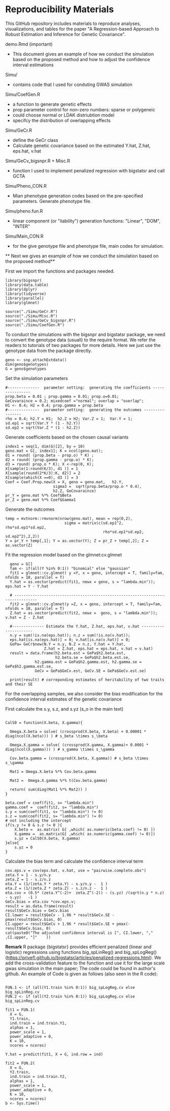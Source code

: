 Reproducibility Materials
================

This GitHub repository includes materials to reproduce analyses, visualizations, and
tables for the paper "A Regression-based Approach to Robust Estimation and
Inference for Genetic Covariance".

demo.Rmd (important)
  - This document gives an example of how we conduct the simulation based on the proposed method and how to adjust the confidence interval estimations

Simu/
  - contains code that I used for conduting GWAS simulation
  
  Simu/CoefGen.R
  - a function to generate genetic effects
  - prop parameter control for non-zero numbers: sparse or polygeneic
  - could choose normal or LDAK distriubtion model
  - specifcy the distribution of overlapping effects   

  Simu/GeCr.R
  - define the GeCr class
  - Calculate genetic covariance based on the estimated Y.hat, Z.hat, eps.hat, v.hat 
  
  Simu/GeCv_bigsnpr.R + Misc.R
  - function I used to implement penalized regression with bigstatsr and call GCTA

  Simu/Pheno_CON.R
  -  Mian phenotype generation codes based on the pre-specified parameters. Generate phenotype file. 

  Simu/pheno.fun.R
  -  linear component (or "liability") generation functions: "Linear", "DOM", "INTER"
  
  Simu/Main_CON.R
  - for the give genotype file and phenotype file, main codes for simulation.


** Next we gives an example of how we conduct the simulation based on the proposed method** 

 First we import the functions and packages needed.

```{r, warning= F, message= FALSE}
library(bigsnpr)
library(data.table)
library(dplyr)
library(tidyverse)
library(parallel)
library(glmnet)

source("./Simu/GeCr.R")
source("./Simu/Misc.R")
source("./Simu/GeCv_bigsnpr.R")
source("./Simu/CoefGen.R")

```

To conduct the simulations with the bigsnpr and bigstatsr package, we need to convert the genotype data (usuall) to the require format. We refer the readers to tutorials of two packages for more details. Here we just use the genotype data from the package directly.


```{r}
geno <- snp_attachExtdata()
dim(geno$genotypes)
G = geno$genotypes
```


Set the simulation parameters

```{r}
#--------------  parameter setting:  generating the coefficients ----------------
prop.beta = 0.01 ; prop.gamma = 0.01; prop.o=0.01;
GeCovaraince = 0.2; mixedcoef ="normal"; overlap = "overlap";
H1 <- 0.4; H2 = 0.4; prop.gamma = prop.beta
#--------------  parameter setting:  generating the outcomes ----------------
rho = 0.4; h2.Y = H1;  h2.Z = H2; Var.Z = 1;  Var.Y = 1;
sd.ep1 = sqrt(Var.Y * (1 - h2.Y))
sd.ep2 = sqrt(Var.Z * (1 - h2.Z))
```


Generate coefficients based on the chosen causal variants

```{r}
index1 = seq(1, dim(G)[2], by = 10)
geno.mat = G[, index1]; K = ncol(geno.mat);
d1 = round( (prop.beta - prop.o) * K) ;
d2 = round( (prop.gamma - prop.o) * K);
d3 = round( prop.o * K); X <-rep(0, K);
X[sample(1:round(K/3), d1 )] = 1
X[sample(round(2*K/3):K, d2)] = 2
X[sample(which(X ==0), d3 )] = 3
Coef = Coef.Prop.new(X = X, geno = geno.mat,   h2.Y,
                     sigma3 =  sqrt(prop.beta/prop.o * 0.4),
                     h2.Z, GeCovaraince)
pr_Y = geno.mat %*% Coef$Beta
pr_Z = geno.mat %*% Coef$Gamma1

```


Generate the outcomes

```{r}
temp = mvtnorm::rmvnorm(nrow(geno.mat), mean = rep(0,2),
                          sigma = matrix(c(sd.ep1^2, rho*sd.ep1*sd.ep2, 
                                           rho*sd.ep1*sd.ep2, sd.ep2^2),2,2))
Y = pr_Y + temp[,1]; Y = as.vector(Y); Z = pr_Z + temp[,2]; Z = as.vector(Z)

```

Fit the regression model based on the glmnet:cv.glmnet

```{r}
  geno = G[]
  fam <- if(all(Y %in% 0:1)) "binomial" else "gaussian"
  fit1 = glmnet::cv.glmnet( y =Y, x = geno, intercept = T, family=fam, nfolds = 10, parallel = T)
  Y.hat = as.vector(predict(fit1, newx = geno, s = "lambda.min")); eps.hat = Y - Y.hat
  
  # --------------------------------------------------------------------------------
  fit2 = glmnet::cv.glmnet(y =Z, x = geno, intercept = T, family=fam, nfolds = 10, parallel = T)
  Z.hat = as.vector(predict(fit2, newx =  geno, s = "lambda.min"));  v.hat = Z - Z.hat
  
  #-------------- Estimate the Y.hat, Z.hat, eps.hat, v.hat ----------------------
  n.y = sum(!is.na(eps.hat)); n.z = sum(!is.na(v.hat));
  eps.hat[is.na(eps.hat)] = 0; v.hat[is.na(v.hat)] = 0;
  GePa= GeCr$new(N.Y = n.y, N.Z = n.z, Y.hat = Y.hat, 
                 Z.hat = Z.hat, eps.hat = eps.hat, v.hat = v.hat)
  result = data.frame(h2.beta.est = GePa$h2.beta.est, 
                      h2.beta.se = GePa$h2.beta.est.se, 
             h2.gamma.est = GePa$h2.gamma.est, h2.gamma.se = GePa$h2.gamma.est.se,
             GeCv = GePa$GeCv.est, GeCv.SE = GePa$GeCv.est.se)
  
  print(result) # correponding estimates of heritability of two traits and their SE

```

For the overlapping samples, we also consider the bias modification for the confidence interval estimates of the genetic covariance

First calculate the s.y, s.z, and s.yz (s_o in the main text)
```{r}

CalS0 = function(X.beta, X.gamma){
  
  Omega.X.beta = solve( (crossprod(X.beta, X.beta) + 0.00001 * diag(ncol(X.beta))) ) # s_beta \times s_\beta
  
  Omega.X.gamma = solve( (crossprod(X.gamma, X.gamma)+ 0.0001 * diag(ncol(X.gamma))) ) # s_gamma \times s_\gamma
  
  Cov.beta.gamma = (crossprod(X.beta, X.gamma)) # s_beta \times s_\gamma
  
  Mat1 = Omega.X.beta %*% Cov.beta.gamma 
  
  Mat2 =  Omega.X.gamma %*% t(Cov.beta.gamma)
  
  return( sum(diag(Mat1 %*% Mat2)) )
}

beta.coef = coef(fit1, s= "lambda.min")
gamma.coef =  coef(fit2, s= "lambda.min")
s.y = sum(coef(fit1, s= "lambda.min") != 0)
s.z = sum(coef(fit2, s= "lambda.min") != 0)
# not including the intercept
if(s.y != 0 & s.z != 0 ){
    X.beta =  as.matrix( G[ ,which( as.numeric(beta.coef) != 0) ])
    X.gamma =  as.matrix(G[ ,which( as.numeric(gamma.coef) != 0)])
    s.yz = CalS0(X.beta, X.gamma)
}else{
    s.yz = 0
}
```

Calculate the bias term and calculate the confidence interval term 

```{r}
cov.eps.v = cov(eps.hat, v.hat, use = "pairwise.complete.obs")
zeta.Y = 1 - s.y/n.y
zeta.Z = 1 - s.z/n.z
eta.Y = (1/(zeta.Y * zeta.Y) - s.y/n.y -  1 )
eta.Z = (1/(zeta.Z * zeta.Z) - s.z/n.z -  1 )
eta.cov = (0.5* (zeta.Y^(-2)+  zeta.Z^(-2)) - (s.yz) /(sqrt(n.y * n.z) - s.yz)   -1 )
GeCv.bias = eta.cov *cov.eps.v;
result = as.data.frame(result)
result$GeCv.bias = GeCv.bias
CI.lower = result$GeCv - 1.96 * result$GeCv.SE - pmax(result$GeCv.bias, 0)
CI.upper = result$GeCv + 1.96 * result$GeCv.SE + pmax(-result$GeCv.bias, 0)
cat(paste0("The adjusted confidence interval is [", CI.lower, "," ,CI.upper, "]"    ))
```

**Remark**  R package {bigstatsr} provides efficient penalized (linear and logistic) regressions using functions big_spLinReg() and big_spLogReg()  (https://privefl.github.io/bigstatsr/articles/penalized-regressions.html). We add the cross-validation feature to the function and use it for the large scale gwas simulation in the main paper; The code could be found in author's github. An  example of Code is given as follows (also seen in the R code):

```{r eval = F}

FUN.1 <- if (all(Y1.train %in% 0:1)) big_spLogReg.cv else big_spLinReg.cv
FUN.2 <- if (all(Y2.train %in% 0:1)) big_spLogReg.cv else big_spLinReg.cv

fit1 = FUN.1(
  X = G,
  Y1.train,
  ind.train = ind.train.Y1,
  alphas = 1,
  power_scale = 1,
  power_adaptive = 0,
  K = 10,
  ncores = ncores)

Y.hat = predict(fit1, X = G, ind.row = ind)

fit2 = FUN.2(
  X = G,
  Y2.train,
  ind.train = ind.train.Y2,
  alphas = 1,
  power_scale = 1,
  power_adaptive = 0,
  K = 10,
  ncores = ncores)
b <- Sys.time()

```




